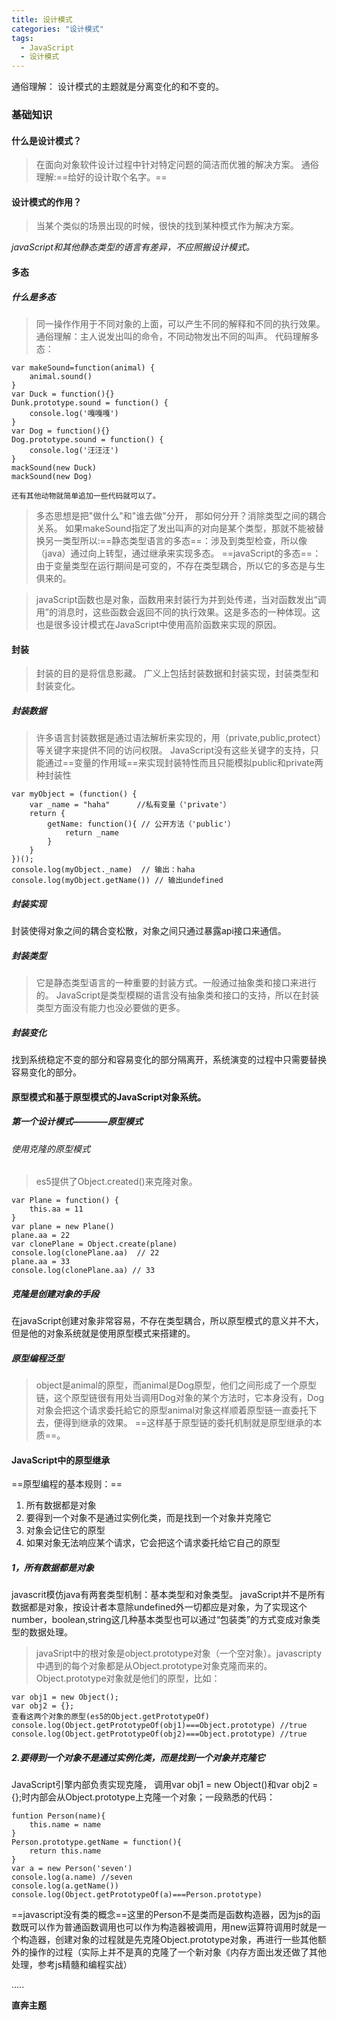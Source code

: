 ```yaml
---
title: 设计模式
categories: "设计模式"
tags:
  - JavaScript
  - 设计模式
---
```

通俗理解： 设计模式的主题就是分离变化的和不变的。
### 基础知识
#### 什么是设计模式？
> 在面向对象软件设计过程中针对特定问题的简洁而优雅的解决方案。
通俗理解:==给好的设计取个名字。==
#### 设计模式的作用？
> 当某个类似的场景出现的时候，很快的找到某种模式作为解决方案。

*javaScript和其他静态类型的语言有差异，不应照搬设计模式。*
#### 多态
##### 什么是多态
> 同一操作作用于不同对象的上面，可以产生不同的解释和不同的执行效果。
通俗理解：主人说发出叫的命令，不同动物发出不同的叫声。
代码理解多态：
```
var makeSound=function(animal) {
    animal.sound()
}
var Duck = function(){}
Dunk.prototype.sound = function() {
    console.log('嘎嘎嘎')
}
var Dog = function(){}
Dog.prototype.sound = function() {
    console.log('汪汪汪')
}
mackSound(new Duck)
mackSound(new Dog)

还有其他动物就简单追加一些代码就可以了。
```
> 多态思想是把"做什么"和"谁去做"分开，
那如何分开？消除类型之间的耦合关系。
如果makeSound指定了发出叫声的对向是某个类型，那就不能被替换另一类型所以:==静态类型语言的多态==：涉及到类型检查，所以像（java）通过向上转型，通过继承来实现多态。
==javaScript的多态==：由于变量类型在运行期间是可变的，不存在类型耦合，所以它的多态是与生俱来的。

>javaScript函数也是对象，函数用来封装行为并到处传递，当对函数发出“调用”的消息时，这些函数会返回不同的执行效果。这是多态的一种体现。这也是很多设计模式在JavaScript中使用高阶函数来实现的原因。
#### 封装
> 封装的目的是将信息影藏。
广义上包括封装数据和封装实现，封装类型和封装变化。
##### 封装数据
> 许多语言封装数据是通过语法解析来实现的，用（private,public,protect）等关键字来提供不同的访问权限。
JavaScript没有这些关键字的支持，只能通过==变量的作用域==来实现封装特性而且只能模拟public和private两种封装性
```
var myObject = (function() {
    var _name = "haha"      //私有变量（'private'）
    return {
        getName: function(){ // 公开方法（'public'）
            return _name
        }
    }
})();
console.log(myObject._name)  // 输出：haha
console.log(myObject.getName()) // 输出undefined
```
##### 封装实现
封装使得对象之间的耦合变松散，对象之间只通过暴露api接口来通信。
##### 封装类型
> 它是静态类型语言的一种重要的封装方式。一般通过抽象类和接口来进行的。
JavaScript是类型模糊的语言没有抽象类和接口的支持，所以在封装类型方面没有能力也没必要做的更多。
##### 封装变化
找到系统稳定不变的部分和容易变化的部分隔离开，系统演变的过程中只需要替换容易变化的部分。

#### 原型模式和基于原型模式的JavaScript对象系统。
##### 第一个设计模式————原型模式
###### 使用克隆的原型模式
> es5提供了Object.created()来克隆对象。
```
var Plane = function() {
	this.aa = 11
}
var plane = new Plane()
plane.aa = 22
var clonePlane = Object.create(plane)
console.log(clonePlane.aa)  // 22
plane.aa = 33
console.log(clonePlane.aa) // 33
```
##### 克隆是创建对象的手段
在javaScript创建对象非常容易，不存在类型耦合，所以原型模式的意义并不大，但是他的对象系统就是使用原型模式来搭建的。
##### 原型编程泛型
> object是animal的原型，而animal是Dog原型，他们之间形成了一个原型链，这个原型链很有用处当调用Dog对象的某个方法时，它本身没有，Dog对象会把这个请求委托給它的原型animal对象这样顺着原型链一直委托下去，便得到继承的效果。
==这样基于原型链的委托机制就是原型继承的本质==。
#### JavaScript中的原型继承
==原型编程的基本规则：==
1. 所有数据都是对象
2. 要得到一个对象不是通过实例化类，而是找到一个对象并克隆它
3. 对象会记住它的原型
4. 如果对象无法响应某个请求，它会把这个请求委托给它自己的原型

##### 1，所有数据都是对象
javascrit模仿java有两套类型机制：基本类型和对象类型。
javaScript并不是所有数据都是对象，按设计者本意除undefined外一切都应是对象，为了实现这个number，boolean,string这几种基本类型也可以通过“包装类”的方式变成对象类型的数据处理。
>   javaSript中的根对象是object.prototype对象（一个空对象）。javascripty中遇到的每个对象都是从Object.prototype对象克隆而来的。Object.prototype对象就是他们的原型，比如：
```
var obj1 = new Object();
var obj2 = {};
查看这两个对象的原型(es5的Object.getPrototypeOf)
console.log(Object.getPrototypeOf(obj1)===Object.prototype) //true
console.log(Object.getPrototypeOf(obj2)===Object.prototype) //true
```
##### 2.要得到一个对象不是通过实例化类，而是找到一个对象并克隆它
JavaScript引擎内部负责实现克隆，
调用var obj1 = new Object()和var obj2 = {};时内部会从Object.prototype上克隆一个对象；一段熟悉的代码：
```
funtion Person(name){
    this.name = name
}
Person.prototype.getName = function(){
    return this.name
}
var a = new Person('seven')
console.log(a.name) //seven
console.log(a.getName())
console.log(Object.getPrototypeOf(a)===Person.prototype)
```
==javascript没有类的概念==这里的Person不是类而是函数构造器，因为js的函数既可以作为普通函数调用也可以作为构造器被调用，用new运算符调用时就是一个构造器，创建对象的过程就是先克隆Object.prototype对象，再进行一些其他额外的操作的过程（实际上并不是真的克隆了一个新对象《内存方面出发还做了其他处理，参考js精髓和编程实战）


.....

**直奔主题**
